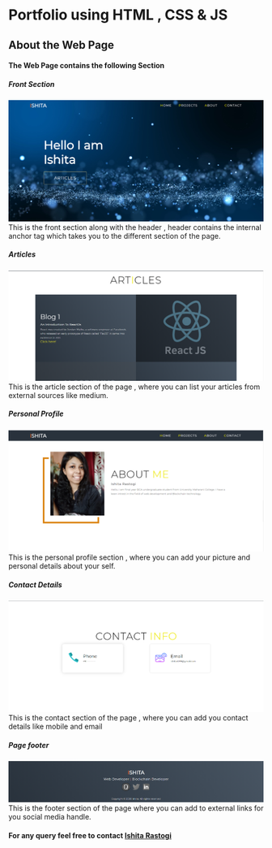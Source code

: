 # Portfolio using HTML , CSS & JS


## About the Web Page
#### The Web Page contains the following Section

##### Front Section
![Front Section](pic/1.png) <br />
This is the front section along with the header , header contains the internal anchor tag which takes you to the different section of the page.

##### Articles
  ![Articles](pic/2.png)
 <br />
  This is the article section of the page , where you can list your articles from external sources like medium.
 
##### Personal Profile
  ![Personal](pic/3.png) <br />
  This is the personal profile section , where you can add your picture and personal details about your self.
  
##### Contact Details
  ![Contact profile](pic/4.png) <br />
  This is the contact section of the page , where you can add you contact details like mobile and email 
  
##### Page footer
  ![footer](pic/5.png) <br />
  This is the footer section of the page where you can add to external links for you social media handle.
  
  
#### For any query feel free to contact [Ishita Rastogi ](https://www.linkedin.com/in/ishitarastogii/)
